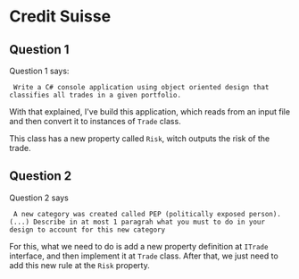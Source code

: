 ﻿# Credit Suisse

## Question 1

Question 1 says:

``` Write a C# console application using object oriented design that classifies all trades in a given portfolio.```

With that explained, I've build this application, which reads from an input file and then convert it to instances of `Trade` class.

This class has a new property called `Risk`, witch outputs the risk of the trade.

## Question 2

Question 2 says

``` A new category was created called PEP (politically exposed person). (...) Describe in at most 1 paragrah what you must to do in your design to account for this new category```

For this, what we need to do is add a new property definition at `ITrade` interface, and then implement it at `Trade` class. After that, we just need to add this new rule at the `Risk` property.

